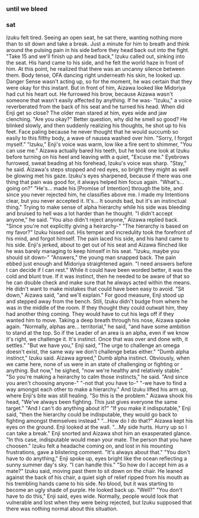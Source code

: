 ### until we bleed
### sat

Izuku felt tired. Seeing an open seat, he sat there, wanting nothing more than to sit down and take a break. Just a minute for him to breath and think around the pulsing pain in his side before they head back out into the fight.
"Take 15 and we'll finish up and head back," Izuku called out, sinking into the seat. His hand came to his side, and he felt the world haze in front of him.
At this point, he realized that there was an uncanny silence between them. Body tense, OFA dancing right underneath his skin, he looked up. Danger Sense wasn't acting up, so for the moment, he was certain that they were okay for this instant.
But in front of him, Aizawa looked like Midoriya had cut his heart out. He furrowed his brow, because Aizawa wasn't someone that wasn't easily affected by anything. If he was-
"Izuku," a voice reverberated from the back of his seat and he turned his head.
When did Enji get so close?
The older man stared at him, eyes wide and jaw clenching. "Are you okay?"
Better question, why did he smell so good?
He blinked slowly, and then suddenly realizing his thoughts, he shot up to his feet. Face paling because he never thought that he would succumb so easily to this filthy body, a wave of nausea washed over him. 
"Sorry, I forgot myself."
"Izuku," Enji's voice was warm, low like a fire sent to shimmer, "You can use me."
Aizawa actually bared his teeth, but he took one look at Izuku before turning on his heel and leaving with a quiet, "Excuse me."
Eyebrows furrowed, sweat beading at his forehead, Izuku's voice was sharp.
"Stay," he said. Aizawa's steps stopped and red eyes, so bright they might as well be glowing met his gaze. Izuku's eyes sharpened, because if there was one thing that pain was good for, it always helped him focus again. "What's... going on?"
"He's... made his [Promise of Intention] through the bite, and since you never rejected him, he classifies above me. I made my Intentions clear, but you never accepted it. It's... It sounds bad, but it's an instinctual thing."
Trying to make sense of alpha hierarchy while his side was bleeding and bruised to hell was a lot harder than he thought.
"I didn't accept anyone," he said.
"You also didn't reject anyone," Aizawa replied back. "Since you're not explicitly giving a heirarchy-"
"The hierarchy is based on my favor?" Izuku hissed out. His temper and incredulity took the forefront of his mind, and forgot himself. The pain laced his side, and his hand came to his side. Enji's jerked, about to get out of his seat and Aizawa flinched like he was barely managing to keep himself in his seat.
"Izuku, maybe you should sit down-"
"Answers," the young man snapped back. The pain ebbed just enough and Midoriya straightened again. "I need answers before I can decide if I can rest."
While it could have been worded better, it was the cold and blunt true. If it was instinct, then he needed to be aware of that so he can double check and make sure that he always acted within the means. He didn't want to make mistakes that could have been easy to avoid. 
"Sit down," Aizawa said, "and we'll explain."
For good measure, Enji stood up and stepped away from the bench. Still, Izuku didn't budge from where he was in the middle of the room. If they thought they could outwait him, they had another thing coming. They would have to cut his legs off if they wanted him to move. 
Taking a deep breath through his nose, Aizawa spoke again.
"Normally, alphas are... territorial," he said, "and have some ambition to stand at the top. So if the Leader of an area is an alpha, even if we know it's right, we challenge it. It's instinct. Once that was over and done with, it settles."
"But we have you," Enji said, "The urge to challenge an omega doesn't exist, the same way we don't challenge betas either."
"Dumb alpha instinct," Izuku said.
Aizawa agreed," Dumb alpha instinct. Obviously, when we came here, none of us were in an state of challenging or fighting or anything. But now," he sighed, "now we're healthy and relatively stable."
"So you're making a heirarchy to calm those instincts," he said.
"And since you aren't choosing anyone-"
"-not that you have to-"
"-we have to find a way amongst each other to make a hierarchy."
And Izuku lifted his arm up, where Enji's bite was still healing.
"So this is the problem."
Aizawa shook his head, "We've always been fighting. This just gives everyone the same target."
"And I can't do anything about it?"
"If you make it indisputable," Enji said, "then the hierarchy could be indisputable, they would go back to fighting amongst themselves instead."
"...How do I do that?"
Aizawa kept his eyes on the ground. Enji looked at the wall. 
"...My side hurts. Hurry up so I can take a break."
Enji snorted and Aizawa shot him an exasperated glance.
"In this case, indisputable would mean your mate. The person that you have choosen."
Izuku felt a headache coming on, and lost in his mounting frustrations, gave a blistering comment. "It's always about that."
"You don't have to do anything," Enji spoke up, eyes bright like the ocean reflecting a sunny summer day's sky. "I can handle this."
"So how do I accept him as a mate?" Izuku said, moving past them to sit down on the chair. He leaned against the back of his chair, a quiet sigh of relief ripped from his mouth as his trembling hands came to his side. No blood, but it was starting to become an ugly shade of purple. He looked back up. "Well?"
"You don't have to do this," Enji said, eyes wide.
Normally, people would look that vulnerable and lost when they were being rejected, but Izuku supposed that there was nothing normal about this situation.
